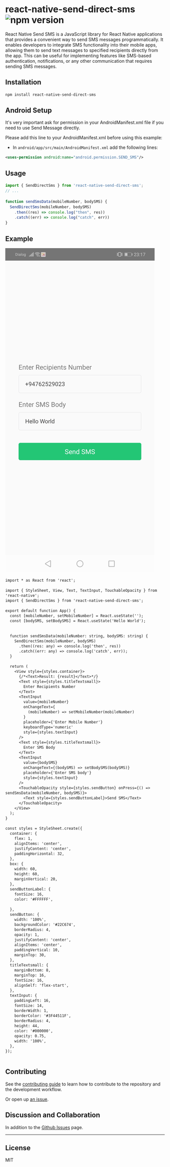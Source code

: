 # react-native-send-direct-sms ![npm version](https://img.shields.io/badge/npm-0.1.1-2)


React Native Send SMS is a JavaScript library for React Native applications that provides a convenient way to send SMS messages programmatically. It enables developers to integrate SMS functionality into their mobile apps, allowing them to send text messages to specified recipients directly from the app. This can be useful for implementing features like SMS-based authentication, notifications, or any other communication that requires sending SMS messages.

## Installation

```sh
npm install react-native-send-direct-sms
```

## Android Setup

It's very important ask for permission in your AndroidManifest.xml file if you need to use Send Message directly.


Please add this line to your AndroidManifest.xml before using this example:
- In `android/app/src/main/AndroidManifest.xml` add the following lines:

```xml
<uses-permission android:name="android.permission.SEND_SMS"/>
```

## Usage

```js
import { SendDirectSms } from 'react-native-send-direct-sms';
// ...

function sendSmsData(mobileNumber, bodySMS) {
  SendDirectSms(mobileNumber, bodySMS)
    .then((res) => console.log("then", res))
    .catch((err) => console.log("catch", err))
}

```

## Example

![](https://github.com/Kajanan02/resources/blob/main/images/sendsmsexample.jpg)

```
import * as React from 'react';

import { StyleSheet, View, Text, TextInput, TouchableOpacity } from 'react-native';
import { SendDirectSms } from 'react-native-send-direct-sms';

export default function App() {
  const [mobileNumber, setMobileNumber] = React.useState('');
  const [bodySMS, setBodySMS] = React.useState('Hello World');


  function sendSmsData(mobileNumber: string, bodySMS: string) {
    SendDirectSms(mobileNumber, bodySMS)
      .then((res: any) => console.log('then', res))
      .catch((err: any) => console.log('catch', err));
  }

  return (
    <View style={styles.container}>
      {/*<Text>Result: {result}</Text>*/}
      <Text style={styles.titleTextsmall}>
        Enter Recipients Number
      </Text>
      <TextInput
        value={mobileNumber}
        onChangeText={
          (mobileNumber) => setMobileNumber(mobileNumber)
        }
        placeholder={'Enter Mobile Number'}
        keyboardType='numeric'
        style={styles.textInput}
      />
      <Text style={styles.titleTextsmall}>
        Enter SMS Body
      </Text>
      <TextInput
        value={bodySMS}
        onChangeText={(bodySMS) => setBodySMS(bodySMS)}
        placeholder={'Enter SMS body'}
        style={styles.textInput}
      />
      <TouchableOpacity style={styles.sendButton} onPress={() => sendSmsData(mobileNumber, bodySMS)}>
        <Text style={styles.sendButtonLabel}>Send SMS</Text>
      </TouchableOpacity>
    </View>
  );
}

const styles = StyleSheet.create({
  container: {
    flex: 1,
    alignItems: 'center',
    justifyContent: 'center',
    paddingHorizontal: 32,
  },
  box: {
    width: 60,
    height: 60,
    marginVertical: 20,
  },
  sendButtonLabel: {
    fontSize: 16,
    color: '#FFFFFF',

  },
  sendButton: {
    width: '100%',
    backgroundColor: '#22C674',
    borderRadius: 4,
    opacity: 1,
    justifyContent: 'center',
    alignItems: 'center',
    paddingVertical: 10,
    marginTop: 30,
  },
  titleTextsmall: {
    marginBottom: 8,
    marginTop: 16,
    fontSize: 16,
    alignSelf: 'flex-start',
  },
  textInput: {
    paddingLeft: 16,
    fontSize: 14,
    borderWidth: 1,
    borderColor: '#3F44511F',
    borderRadius: 4,
    height: 44,
    color: '#000000',
    opacity: 0.75,
    width: '100%',
  },
});


```

## Contributing

See the [contributing guide](CONTRIBUTING.md) to learn how to contribute to the repository and the development workflow.

Or open up [an issue](https://github.com/Kajanan02/react-native-send-direct-sms/issues).


## Discussion and Collaboration

In addition to the [Github Issues](https://github.com/Kajanan02/react-native-send-direct-sms/issues) page.

---
## License

MIT


